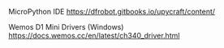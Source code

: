 

MicroPython IDE
https://dfrobot.gitbooks.io/upycraft/content/


Wemos D1 Mini Drivers (Windows)
https://docs.wemos.cc/en/latest/ch340_driver.html

